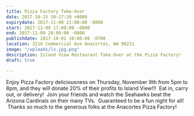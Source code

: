 ```yaml
---
title: Pizza Factory Take-Over
date: 2017-10-15 10:17:39 +0000
expirydate: 2017-11-09 21:00:00 -0800
start: 2017-11-09 17:00:00 -0800
end: 2017-11-09 20:00:00 -0800
publishdate: 2017-10-01 10:00:00 -0700
location: 3219 Commercial Ave Anacortes, WA 98221
image: "/uploads/ls.jpg.png"
description: Island View Restaurant Take-Over at the Pizza Factory!
draft: true

---
```



Enjoy Pizza Factory deliciousness on Thursday, November 9th from 5pm to 8pm, and they will donate 20% of their profits to Island View!!!  Eat in, carry out, or delivery!  Join your friends and watch the Seahawks beat the Arizona Cardinals on their many TVs.  Guaranteed to be a fun night for all!  Thanks so much to the generous folks at the Anacortes Pizza Factory!